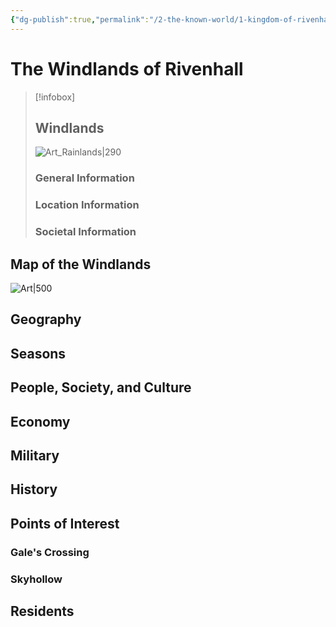 ```yaml
---
{"dg-publish":true,"permalink":"/2-the-known-world/1-kingdom-of-rivenhall/windlands/windlands/","dgPassFrontmatter":true}
---
```


# The Windlands of Rivenhall
> [!infobox]
> ## Windlands
>![Art_Rainlands|290](https://cdn.pixabay.com/photo/2022/09/22/00/42/mountains-7471423_960_720.jpg) 
>### General Information
>### Location Information
>### Societal Information
## Map of the Windlands
![Art|500](https://i.imgur.com/tuW0Iz5.png)

## Geography

## Seasons

## People, Society, and Culture

## Economy

## Military

## History

## Points of Interest 
### Gale's Crossing

### Skyhollow

## Residents
